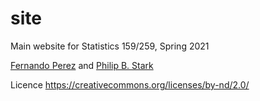 # site

Main website for Statistics 159/259, Spring 2021

[Fernando Perez](https://fperez.org) and [Philip B. Stark](https://www.stat.berkeley.edu/~stark)

Licence https://creativecommons.org/licenses/by-nd/2.0/
